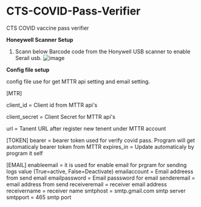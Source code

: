 # CTS-COVID-Pass-Verifier
CTS COVID vaccine pass verifier


**Honeywell Scanner Setup** 
  1. Scann below Barcode code from the Honywell USB scanner to enable Serail usb.
   ![image](https://user-images.githubusercontent.com/45216584/146660975-41be57b9-7d8a-48f4-a86b-e1d41588aafa.png)

**Config file setup**

  config file use for get MTTR api setting and email setting.
  
  [MTR] 

  client_id = Client id from MTTR api's

  client_secret = Client Secret for MTTR api's

  url = Tanent URL after register new tenent under MTTR account
  

  [TOKEN]
  bearer = bearer token used for verify covid pass. Program will get automaticaly bearer token from MTTR
  expires_in = Update automaticaly by program it self

  [EMAIL]
  enableemail = it is used for enable email for prgram for sending logs value (True=active, False=Deactivate)
  emailaccount = Email addreess from send email
  emailpassword = Email passsword for email
  senderemail = email address from send
  receiveremail = receiver email address
  receivername = receiver name
  smtphost = smtp.gmail.com smtp server 
  smtpport = 465 smtp port

